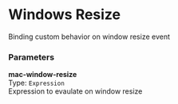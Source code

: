 
Windows Resize
===
Binding custom behavior on window resize event  
  
### Parameters
**mac-window-resize**  
Type: `Expression`  
Expression to evaulate on window resize  
  

